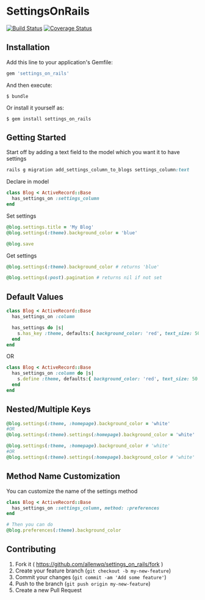 # SettingsOnRails
[![Build Status](https://travis-ci.org/allenwq/settings_on_rails.svg?branch=master)](https://travis-ci.org/allenwq/settings_on_rails)
[![Coverage Status](https://coveralls.io/repos/allenwq/settings_on_rails/badge.svg?branch=master)](https://coveralls.io/r/allenwq/settings_on_rails?branch=master)

## Installation

Add this line to your application's Gemfile:

```ruby
gem 'settings_on_rails'
```

And then execute:

    $ bundle

Or install it yourself as:

    $ gem install settings_on_rails

## Getting Started

Start off by adding a text field to the model which you want it to have settings
```ruby
rails g migration add_settings_column_to_blogs settings_column:text

```

Declare in model
```ruby
class Blog < ActiveRecord::Base
  has_settings_on :settings_column
end
```

Set settings
```ruby
@blog.settings.title = 'My Blog'
@blog.settings(:theme).background_color = 'blue'

@blog.save
```

Get settings
```ruby
@blog.settings(:theme).background_color # returns 'blue'

@blog.settings(:post).pagination # returns nil if not set

```

## Default Values

```ruby
class Blog < ActiveRecord::Base
  has_settings_on :column

  has_settings do |s|
    s.has_key :theme, defaults:{ background_color: 'red', text_size: 50 }
  end
end
```
OR
```ruby
class Blog < ActiveRecord::Base
  has_settings_on :column do |s|
    s.define :theme, defaults:{ background_color: 'red', text_size: 50 }
  end
end
```

## Nested/Multiple Keys


```ruby
@blog.settings(:theme, :homepage).background_color = 'white'
#OR
@blog.settings(:theme).settings(:homepage).background_color = 'white'

@blog.settings(:theme, :homepage).background_color # 'white'
#OR
@blog.settings(:theme).settings(:homepage).background_color # 'white'
```

## Method Name Customization
You can customize the name of the settings method
```ruby
class Blog < ActiveRecord::Base
  has_settings_on :settings_column, method: :preferences
end

# Then you can do
@blog.preferences(:theme).background_color
```

## Contributing

1. Fork it ( https://github.com/allenwq/settings_on_rails/fork )
2. Create your feature branch (`git checkout -b my-new-feature`)
3. Commit your changes (`git commit -am 'Add some feature'`)
4. Push to the branch (`git push origin my-new-feature`)
5. Create a new Pull Request
